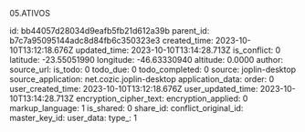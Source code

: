 05.ATIVOS

id: bb44057d28034d9eafb5fb21d612a39b
parent_id: b7c7a95095144adc8d84fb6c350323e3
created_time: 2023-10-10T13:12:18.676Z
updated_time: 2023-10-10T13:14:28.713Z
is_conflict: 0
latitude: -23.55051990
longitude: -46.63330940
altitude: 0.0000
author: 
source_url: 
is_todo: 0
todo_due: 0
todo_completed: 0
source: joplin-desktop
source_application: net.cozic.joplin-desktop
application_data: 
order: 0
user_created_time: 2023-10-10T13:12:18.676Z
user_updated_time: 2023-10-10T13:14:28.713Z
encryption_cipher_text: 
encryption_applied: 0
markup_language: 1
is_shared: 0
share_id: 
conflict_original_id: 
master_key_id: 
user_data: 
type_: 1
